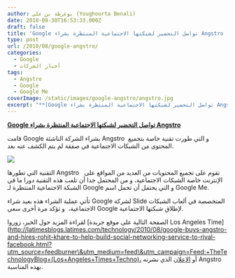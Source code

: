 ```yaml
---
author: يوغرطة بن علي (Youghourta Benali)
date: 2010-08-30T16:53:33.000Z
draft: false
title: 'Google تواصل التحضير لشبكتها الاجتماعية المنتظرة بشراء Angstro '
type: post
url: /2010/08/google-angstro/
categories:
  - Google
  - أخبار الشركات
tags:
  - Angstro
  - Google
  - Google Me
coverImage: /static/images/google-angstro/angstro.jpg
excerpt: "**[Google تواصل التحضير لشبكتها الاجتماعية المنتظرة بشراء Angstro](https://www.it-scoop.com/2010/08/google-angstro)**\n\nقامت Google بشراء الشركة الناشئة Angstro\_ و التي طورت تقنية خاصة بتجميع المحتوى من الشبكات الاجتماعية في صفقة لم يتم الكشف عنه بعد.\n\n\n\nالتقنية التي تطورها Angstro\_ \_تقوم على تجميع المحتويات من العديد من"
---
```

**[Google تواصل التحضير لشبكتها الاجتماعية المنتظرة بشراء Angstro](https://www.it-scoop.com/2010/08/google-angstro)**

قامت Google بشراء الشركة الناشئة Angstro  و التي طورت تقنية خاصة بتجميع المحتوى من الشبكات الاجتماعية في صفقة لم يتم الكشف عنه بعد.

![](/static/images/google-angstro/angstro.jpg)

التقنية التي تطورها Angstro   تقوم على تجميع المحتويات من العديد من المواقع على الإنترنت خاصة الشبكات الاجتماعية، و من المحتمل جدا أن تلعب هذه التقنية دورا ما في الشبكة الاجتماعية المنتظرة لـ Google و التي يحتمل أن تحمل اسم Google Me.

تأتي عملية الشراء هذه بعيد شراء Google لشركة Slide المتخصصة في ألعاب الشبكات الاجتماعية،  و تؤكد مرة أخرى سعي Google لإطلاق شبكتها الاجتماعية.

لقراءة المزيد حول الخبر، زوروا \[الصفحة التالية على موقع جريدة Los Angeles Time]\(http://latimesblogs.latimes.com/technology/2010/08/google-buys-angstro-and-hires-rohit-khare-to-help-build-social-networking-service-to-rival-facebook.html?utm_source=feedburner\&utm_medium=feed\&utm_campaign=Feed:+TheTechnologyBlog+(Los+Angeles+Times+Techno)، أو [الإعلان](http://www.angstro.com/node/75) الذي نشرته Angstro  بهذه المناسبة.
